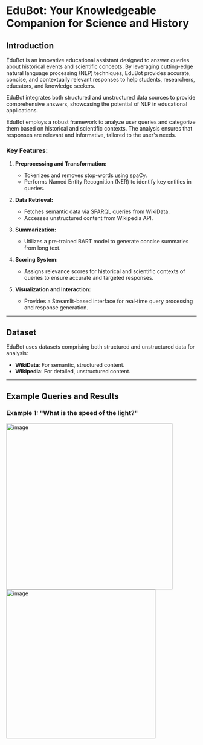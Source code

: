 # EduBot: Your Knowledgeable Companion for Science and History

## Introduction

EduBot is an innovative educational assistant designed to answer queries about historical events and scientific concepts. By leveraging cutting-edge natural language processing (NLP) techniques, EduBot provides accurate, concise, and contextually relevant responses to help students, researchers, educators, and knowledge seekers.

EduBot integrates both structured and unstructured data sources to provide comprehensive answers, showcasing the potential of NLP in educational applications.

EduBot employs a robust framework to analyze user queries and categorize them based on historical and scientific contexts. The analysis ensures that responses are relevant and informative, tailored to the user's needs.

### Key Features:

1. **Preprocessing and Transformation:**
   - Tokenizes and removes stop-words using spaCy.
   - Performs Named Entity Recognition (NER) to identify key entities in queries.

2. **Data Retrieval:**
   - Fetches semantic data via SPARQL queries from WikiData.
   - Accesses unstructured content from Wikipedia API.

3. **Summarization:**
   - Utilizes a pre-trained BART model to generate concise summaries from long text.

4. **Scoring System:**
   - Assigns relevance scores for historical and scientific contexts of queries to ensure accurate and targeted responses.

5. **Visualization and Interaction:**
   - Provides a Streamlit-based interface for real-time query processing and response generation.

---

## Dataset

EduBot uses datasets comprising both structured and unstructured data for analysis:

- **WikiData**: For semantic, structured content.
- **Wikipedia**: For detailed, unstructured content.



---

## Example Queries and Results

### Example 1: "What is the speed of the light?"
 <img width="440" alt="image" src="https://github.com/user-attachments/assets/9015a488-cac2-47db-bdf1-bfca16983474">
 <img width="395" alt="image" src="https://github.com/user-attachments/assets/5f99858b-0393-4c37-a6f2-6be7b044abaa">



